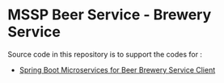 # MSSP Beer Service - Brewery Service

Source code in this repository is to support the codes for :
* [Spring Boot Microservices for Beer Brewery Service Client](https://github.com/Kelekhun/mssc-brewery-client)